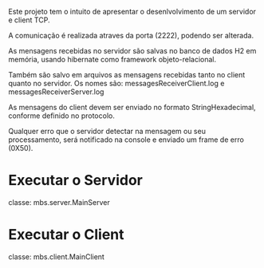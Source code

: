 Este projeto tem o intuito de apresentar o desenlvolvimento de um servidor e client TCP.

A comunicação é realizada atraves da porta (2222), podendo ser alterada.

As mensagens recebidas no servidor são salvas no banco de dados H2 em memória, usando
hibernate como framework objeto-relacional.

Também são salvo em arquivos as mensagens recebidas tanto no client quanto no servidor.
Os nomes são: messagesReceiverClient.log e messagesReceiverServer.log

As mensagens do client devem ser enviado no formato StringHexadecimal, conforme
definido no protocolo. 

Qualquer erro que o servidor detectar na mensagem ou seu processamento,
será notificado na console e enviado um frame de erro (0X50).

# Executar o Servidor
classe: mbs.server.MainServer

# Executar o Client
classe: mbs.client.MainClient

